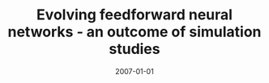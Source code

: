 ---
# Documentation: https://wowchemy.com/docs/managing-content/

title: Evolving feedforward neural networks - an outcome of simulation studies
subtitle: ''
summary: ''
authors:
- kwasnicka
tags: []
categories: []
date: '2007-01-01'
lastmod: 2022-10-07T05:00:37Z
featured: false
draft: false

# Featured image
# To use, add an image named `featured.jpg/png` to your page's folder.
# Focal points: Smart, Center, TopLeft, Top, TopRight, Left, Right, BottomLeft, Bottom, BottomRight.
image:
  caption: ''
  focal_point: ''
  preview_only: false

# Projects (optional).
#   Associate this post with one or more of your projects.
#   Simply enter your project's folder or file name without extension.
#   E.g. `projects = ["internal-project"]` references `content/project/deep-learning/index.md`.
#   Otherwise, set `projects = []`.
projects: []
publishDate: '2022-10-07T05:00:36.338713Z'
publication_types:
- '6'
abstract: ''
publication: '*Evolutionary Computation and Global Optimization 2007, Będlewo, June
  11th - 13th, 2007*'
---